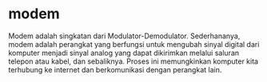 # modem
Modem adalah singkatan dari Modulator-Demodulator. Sederhananya, modem adalah perangkat yang berfungsi untuk mengubah sinyal digital dari komputer menjadi sinyal analog yang dapat dikirimkan melalui saluran telepon atau kabel, dan sebaliknya. Proses ini memungkinkan komputer kita terhubung ke internet dan berkomunikasi dengan perangkat lain.

